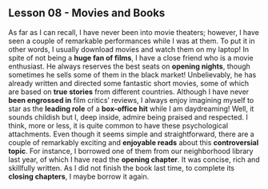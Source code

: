 ## Lesson 08 - Movies and Books

As far as I can recall, I have never been into movie theaters; however, I have seen a couple of remarkable performances while I was at them. To put it in other words, I usually download movies and watch them on my laptop! In spite of not being a **huge fan of films**, I have a close friend who is a movie enthusiast. He always reserves the best seats on **opening nights**, though sometimes he sells some of them in the black market! Unbelievably, he has already written and directed some fantastic short movies, some of which are based on **true stories** from different countries.
Although I have never **been engrossed in** film critics’ reviews, I always enjoy imagining myself to star as the **leading role** of a **box-office hit** while I am daydreaming! Well, it sounds childish but I, deep inside, admire being praised and respected. I think, more or less, it is quite common to have these psychological attachments. Even though it seems simple and straightforward, there are a couple of remarkably exciting and **enjoyable reads** about this **controversial topic**. For instance, I borrowed one of them from our neighborhood library last year, of which I have read the **opening chapter**. It was concise, rich and skillfully written. As I did not finish the book last time, to complete its **closing chapters**, I maybe borrow it again.

